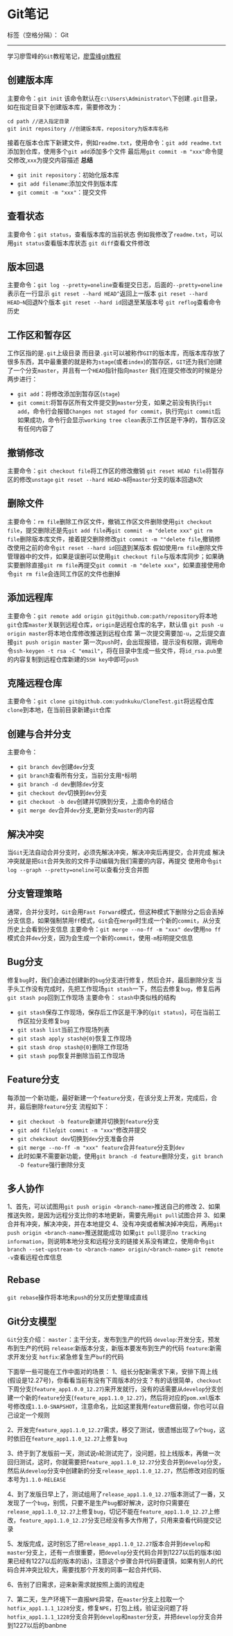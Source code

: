 ﻿# Git笔记

标签（空格分隔）： Git

---

学习廖雪峰的`Git`教程笔记，[廖雪峰git教程][1]
## 创建版本库 ##
主要命令：`git init`
该命令默认在`c:\Users\Administrator\`下创建`.git`目录，如在指定目录下创建版本库，需要修改为：

    cd path //进入指定目录
    git init repository //创建版本库，repository为版本库名称

接着在版本仓库下新建文件，例如`readme.txt`，使用命令：`git add readme.txt`添加到仓库，使用多个`git add`添加多个文件
最后用`git commit -m "xxx"`命令提交修改,`xxx`为提交内容描述
**总结**

 - `git init repository`：初始化版本库
 - `git add filename`:添加文件到版本库
 - `git commit -m "xxx"`：提交文件
 
## 查看状态 ##
主要命令：`git status`，查看版本库的当前状态
例如我修改了`readme.txt`，可以用`git status`查看版本库状态
`git diff`查看文件修改

## 版本回退 ##
主要命令：`git log --pretty=oneline`查看提交日志，后面的`--pretty=oneline`表示在一行显示
`git reset --hard HEAD^`返回上一版本
`git reset --hard HEAD~N`回退N个版本
`git reset --hard id`回退至某版本号
`git reflog`查看命令历史

## 工作区和暂存区 ##
工作区指的是`.git`上级目录
而目录`.git`可以被称作`GIT`的版本库，而版本库存放了很多东西，其中最重要的就是称为`stage`(或者`index`)的暂存区，`GIT`还为我们创建了一个分支`master`，并且有一个`HEAD`指针指向`master`
我们在提交修改的时候是分两步进行：

 - `git add`：将修改添加到暂存区(`stage`)
 - `git commit`:将暂存区所有文件提交到`master`分支，如果之前没有执行`git add`，命令行会报错`Changes not staged for commit`，执行完`git commit`后如果成功，命令行会显示`working tree clean`表示工作区是干净的，暂存区没有任何内容了


## 撤销修改 ##
主要命令：`git checkout file`将工作区的修改撤销
`git reset HEAD file`将暂存区的修改`unstage`
`git reset --hard HEAD~N`将`master`分支的版本回退`N`次

## 删除文件 ##
主要命令：`rm file`删除工作区文件，撤销工作区文件删除使用`git checkout file`，提交删除还是先`git add file`再`git commit -m "delete xxx"`
`git rm file`删除版本库文件，接着提交删除修改`git commit -m ""delete file`,撤销修改使用之前的命令`git reset --hard id`回退到某版本
假如使用`rm file`删除文件管理器中的文件，如果是误删可以使用`git checkout file`与版本库同步；如果确实要删除直接`git rm file`再提交`git commit -m "delete xxx"`，如果直接使用命令`git rm file`会连同工作区的文件也删掉

## 添加远程库 ##
主要命令：`git remote add origin git@github.com:path/repository`将本地`git`仓库`master`关联到远程仓库，`origin`是远程仓库的名字，默认值
`git push -u origin master`将本地仓库修改推送到远程仓库
第一次提交需要加`-u`，之后提交直接`git push origin master`
第一次`push`时，会出现报错，提示没有权限，调用命令`ssh-keygen -t rsa -C "email"`，将在目录中生成一些文件，将`id_rsa.pub`里的内容复制到远程仓库新建的`SSH key`中即可`push`

## 克隆远程仓库 ##
主要命令：`git clone git@github.com:yudnkuku/CloneTest.git`将远程仓库`clone`到本地，在当前目录新建`git`仓库


## 创建与合并分支 ##
主要命令：

 - `git branch dev`创建`dev`分支
 - `git branch`查看所有分支，当前分支用`*`标明
 - `git branch -d dev`删除`dev`分支
 - `git checkout dev`切换到`dev`分支
 - `git checkout -b dev`创建并切换到分支，上面命令的结合
 - `git merge dev`合并`dev`分支,更新分支`master`的内容

## 解决冲突 ##
当`Git`无法自动合并分支时，必须先解决冲突，解决冲突后再提交，合并完成
解决冲突就是把`Git`合并失败的文件手动编辑为我们需要的内容，再提交
使用命令`git log --graph --pretty=oneline`可以查看分支合并图

## 分支管理策略 ##
通常，合并分支时，`Git`会用`Fast Forward`模式，但这种模式下删除分之后会丢掉分支信息，如果强制禁用`ff`模式，`Git`会在`merge`时生成一个新的`commit`，从分支历史上会看到分支信息
主要命令：`git merge --no-ff -m "xxx" dev`使用`no ff`模式合并`dev`分支，因为会生成一个新的`commit`，使用`-m`标明提交信息

## Bug分支 ##
修复`bug`时，我们会通过创建新的`bug`分支进行修复，然后合并，最后删除分支
当手头工作没有完成时，先把工作现场`git stash`一下，然后去修复`bug`，修复后再`git stash pop`回到工作现场
主要命令：
`stash`中类似栈的结构
 - `git stash`保存工作现场，保存后工作区是干净的(`git status`)，可在当前工作区拉分支修复`bug`
 - `git stash list`当前工作现场列表
 - `git stash apply stash@{0}`恢复工作现场
 - `git stash drop stash@{0}`删除工作现场
 - `git stash pop`恢复并删除当前工作现场

## Feature分支 ##
每添加一个新功能，最好新建一个`feature`分支，在该分支上开发，完成后，合并，最后删除`feature`分支
流程如下：

 - `git checkout -b feature`新建并切换到`feature`分支
 - `git add file`/`git commit -m "xxx"`修改并提交
 - `git chekckout dev`切换到`dev`分支准备合并
 - `git merge --no-ff -m "xxx" feature`合并`feature`分支到`dev`
 - 此时如果不需要新功能，使用`git branch -d feature`删除分支，`git branch -D feature`强行删除分支
 

## 多人协作 ##
1、首先，可以试图用`git push origin <branch-name>`推送自己的修改
2、如果推送失败，是因为远程分支比你的本地更新，需要先用`git pull`试图合并
3、如果合并有冲突，解决冲突，并在本地提交
4、没有冲突或者解决掉冲突后，再用`git push origin <branch-name>`推送就能成功
如果`git pull`提示`no tracking information`，则说明本地分支和远程分支的链接关系没有建立，使用命令`git branch --set-upstream-to <branch-name> origin/<branch-name>`
`git remote -v`查看远程仓库信息

## Rebase ##
`git rebase`操作将本地未`push`的分叉历史整理成直线

## Git分支模型 ##
`Git`分支介绍：
`master`：主干分支，发布到生产的代码
`develop`:开发分支，预发布到生产的代码
`release`:新版本分支，新版本要发布到生产的代码
`feature`:新需求开发分支
`hotfix`:紧急修复生产`buf`的代码

下面举一些可能在工作中面对的场景：
1、组长分配新需求下来，安排下周上线(假设是12.27号)，你看看当前有没有下周版本的分支？有的话很简单，`checkout`下周分支(`feature_app1.0.0_12.27`)来开发就行，没有的话需要从`develop`分支创建一个新的`feature`分支(`feature_app1.1.0_12.27`)，然后将对应的`pom.xml`版本号修改成`1.1.0-SNAPSHOT`，注意命名，比如这里我用`feature`做前缀，你也可以自己设定一个规则

2、开发完`feature_app1.1.0_12.27`需求，移交了测试，很遗憾出现了`n`个`bug`，这时依旧在`feature_app1.1.0_12.27`上修复`bug`

3、终于到了发版前一天，测试说`n`轮测试完了，没问题，拉上线版本，再做一次回归测试，这时，你就需要把`feature_app1.1.0_12.27`分支合并到`develop`分支，然后从`develop`分支中创建新的分支`release_app1.1.0_12.27`，然后修改对应的版本号为`1.1.0-RELEASE`

4、到了发版日早上了，测试组用了`release_app1.1.0_12.27`版本测试了一番，又发现了一个`bug`，别慌，只要不是生产`bug`都好解决，这时你只需要在`release_app1.1.0_12.27`上修复`bug`，切记不能在`feature_app1.1.0_12.27`上修改，`feature_app1.1.0_12.27`分支已经没有多大作用了，只用来查看代码提交记录

5、发版完成，这时别忘了把`release_app1.1.0_12.27`版本合并到`develop`和`master`分支上，还有一点很重要，把`develop`分支代码合并到1227以后的版本(如果已经有1227以后的版本的话)，注意这个步骤合并代码要谨慎，如果有别人的代码合并冲突比较大，需要找那个开发的同事一起合并代码、

6、告别了旧需求，迎来新需求就按照上面的流程走

7、第二天，生产环境下一直报`NPE`异常，在`master`分支上拉取一个`hotfix_app1.1.1_1228`分支，修复`NPE`，打包上线，验证没问题了将`hotfix_app1.1.1_1228`分支合并到`develop`和`master`分支，并把`develop`分支合并到1227以后的banbne
 
  [1]: https://www.liaoxuefeng.com/wiki/0013739516305929606dd18361248578c67b8067c8c017b000